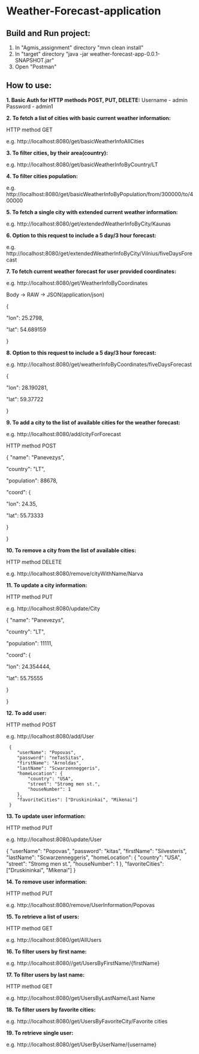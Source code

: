 # Weather-Forecast-application

## Build and Run project:

1. In "Agmis_assignment" directory "mvn clean install"
2. In "target" directory "java -jar weather-forecast-app-0.0.1-SNAPSHOT.jar"
3. Open "Postman"

## How to use:

**1. Basic Auth for HTTP methods POST, PUT, DELETE:**
Username - admin
Password - admin1

**2. To fetch a list of cities with basic current weather information:**

HTTP method GET

e.g. http://localhost:8080/get/basicWeatherInfoAllCities

**3. To filter cities, by their area(country):**

e.g. http://localhost:8080/get/basicWeatherInfoByCountry/LT

**4. To filter cities population:**

e.g. http://localhost:8080/get/basicWeatherInfoByPopulation/from/300000/to/400000

**5. To fetch a single city with extended current weather information:**

e.g. http://localhost:8080/get/extendedWeatherInfoByCity/Kaunas

**6. Option to this request to include a 5 day/3 hour forecast:**

e.g. http://localhost:8080/get/extendedWeatherInfoByCity/Vilnius/fiveDaysForecast

**7. To fetch current weather forecast for user provided coordinates:**

e.g. http://localhost:8080/get/WeatherInfoByCoordinates

Body -> RAW -> JSON(application/json) 

{

"lon": 25.2798,

"lat": 54.689159

}

**8. Option to this request to include a 5 day/3 hour forecast:**

e.g. http://localhost:8080/get/weatherInfoByCoordinates/fiveDaysForecast

{

"lon": 28.190281,

"lat": 59.37722

}

**9. To add a city to the list of available cities for the weather forecast:**

e.g. http://localhost:8080/add/cityForForecast

HTTP method POST

{
    "name": "Panevezys",
    
"country": "LT",
    
"population":  88678, 
    
"coord": {
      
"lon": 24.35,
      
"lat": 55.73333
    
}
  
}

**10. To remove a city from the list of available cities:**

HTTP method DELETE

e.g. http://localhost:8080/remove/cityWithName/Narva

**11. To update a city information:**

HTTP method PUT

e.g. http://localhost:8080/update/City


{
    "name": "Panevezys",
    
"country": "LT",
    
"population":  11111, 
    
"coord": {
      
"lon": 24.354444,
      
"lat": 55.75555
    
}
  
}

**12. To add user:**

HTTP method POST

e.g. http://localhost:8080/add/User

     {
        "userName": "Popovas",
        "password": "neTasSitas",
        "firstName": "Arnoldas",
        "lastName": "Scwarzenneggeris",
        "homeLocation": {
            "country": "USA",
            "street": "Stromg men st.",
            "houseNumber": 1
        }, 
        "favoriteCities": ["Druskininkai", "Mikenai"]
     }

**13. To update user information:**

HTTP method PUT

e.g. http://localhost:8080/update/User

   {
        "userName": "Popovas",
        "password": "kitas",
        "firstName": "Silvesteris",
        "lastName": "Scwarzenneggeris",
        "homeLocation": {
            "country": "USA",
            "street": "Stromg men st.",
            "houseNumber": 1
        }, 
        "favoriteCities": ["Druskininkai", "Mikenai"]
     }

**14. To remove user information:**

HTTP method PUT

e.g. http://localhost:8080/remove/UserInformation/Popovas

**15. To retrieve a list of users:**

HTTP method GET

e.g. http://localhost:8080/get/AllUsers

**16. To filter users by first name:**

e.g. http://localhost:8080//get/UsersByFirstName/{firstName}

**17. To filter users by last name:**

HTTP method GET

e.g. http://localhost:8080/get/UsersByLastName/Last Name

**18. To filter users by favorite cities:**

e.g. http://localhost:8080/get/UsersByFavoriteCity/Favorite cities

**19. To retrieve single user:**

e.g. http://localhost:8080/get/UserByUserName/{username}


